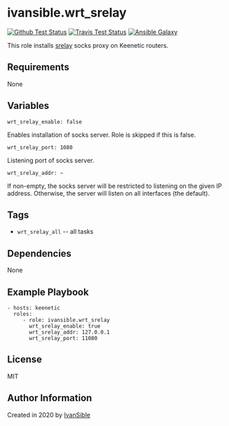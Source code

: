 # ivansible.wrt_srelay

[![Github Test Status](https://github.com/ivansible/wrt-srelay/workflows/Molecule%20test/badge.svg?branch=master)](https://github.com/ivansible/wrt-srelay/actions)
[![Travis Test Status](https://travis-ci.org/ivansible/wrt-srelay.svg?branch=master)](https://travis-ci.org/ivansible/wrt-srelay)
[![Ansible Galaxy](https://img.shields.io/badge/galaxy-ivansible.wrt__srelay-68a.svg?style=flat)](https://galaxy.ansible.com/ivansible/wrt_srelay/)

This role installs [srelay](https://github.com/gco/srelay/#readme)
socks proxy on Keenetic routers.


## Requirements

None


## Variables

    wrt_srelay_enable: false
Enables installation of socks server. Role is skipped if this is false.

    wrt_srelay_port: 1080
Listening port of socks server.

    wrt_srelay_addr: ~
If non-empty, the socks server will be restricted to listening on the given
IP address. Otherwise, the server will listen on all interfaces (the default).


## Tags

- `wrt_srelay_all` -- all tasks


## Dependencies

None


## Example Playbook

    - hosts: keenetic
      roles:
         - role: ivansible.wrt_srelay
           wrt_srelay_enable: true
           wrt_srelay_addr: 127.0.0.1
           wrt_srelay_port: 11080


## License

MIT


## Author Information

Created in 2020 by [IvanSible](https://github.com/ivansible)
